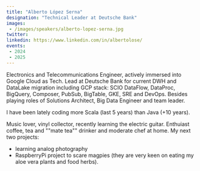 ```yaml
---
title: "Alberto López Serna"
designation: "Technical Leader at Deutsche Bank"
images:
 - /images/speakers/alberto-lopez-serna.jpg
twitter: 
linkedin: https://www.linkedin.com/in/albertolose/
events:
 - 2024
 - 2025
---
```


Electronics and Telecommunications Engineer, actively immersed into Google Cloud as Tech. Lead at Deutsche Bank for current DWH and DataLake migration including GCP stack: SCIO DataFlow, DataProc, BigQuery, Composer, PubSub, BigTable, GKE, SRE and DevOps. Besides playing roles of Solutions Architect, Big Data Engineer and team leader. 

I have been lately coding more Scala (last 5 years) than Java (+10 years).

Music lover, vinyl collector, recently learning the electric guitar. Enthuiast coffee, tea and ""mate tea"" drinker and moderate chef at home. My next two projects:

- learning analog photography
- RaspberryPi project to scare magpies (they are very keen on eating my aloe vera plants and food herbs).